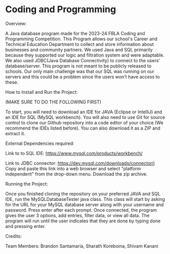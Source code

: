 # Coding and Programming

Overview: 

A Java database program made for the 2023-24 FBLA Coding and Programming Competition. This Program allows our school's Career and Technical Education Department to collect and store information about businesses and community partners. We used Java and SQL primarily because they supported our logic and filtration system and were adaptable. We also used JDBC(Java Database Connectivity) to connect to the users' database/server. This program is not meant to be publicly released to schools. Our only main challenge was that our SQL was running on our servers and this could be a problem since the users won't have access to these. 

How to Install and Run the Project:

(MAKE SURE TO DO THE FOLLOWING FIRST)

To start, you will need to download an IDE for JAVA (Eclipse or IntelliJ) and an IDE for SQL (MySQL workbench). You will also need to use Git for source control to clone our Github repository into a code editor of your choice (We recommend the IDEs listed before). You can also download it as a ZIP and extract it. 

External Dependencies required:

Link to to SQL IDE: https://www.mysql.com/products/workbench/

Link to JDBC connector: https://dev.mysql.com/downloads/connector/j
Copy and paste this link into a web browser and select "platform independent" from the drop-down menu.
Download the zip archive.

Running the Project: 

Once you finished cloning the repository on your preferred JAVA and SQL IDE, run the MySQLDatabaseTester java class. This class will start by asking for the URL for your MySQL database server along with your username and password. Press enter after each prompt. Once connected, the program gives the user 3 options, add entries, filter data, or view all data. The program will run until the user indicates that they are done by typing done and pressing enter.

Credits:

Team Members: Brandon Santamaria, Sharath Koreboina, Shivam Kanani






